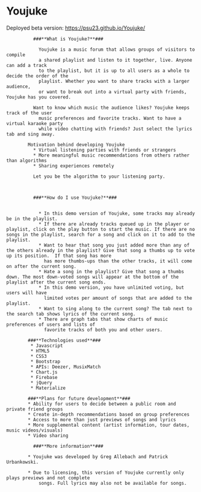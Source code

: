 # Youjuke

Deployed beta version: https://psu23.github.io/Youjuke/


              ###**What is Youjuke?**###

                Youjuke is a music forum that allows groups of visitors to compile
                a shared playlist and listen to it together, live. Anyone can add a track
                to the playlist, but it is up to all users as a whole to decide the order of the
                playlist. Whether you want to share tracks with a larger audience,
                or want to break out into a virtual party with friends, Youjuke has you covered.

              Want to know which music the audience likes? Youjuke keeps track of the user
                music preferences and favorite tracks. Want to have a virtual karaoke party
                while video chatting with friends? Just select the lyrics tab and sing away.

            Motivation behind developing Youjuke
              * Virtual listening parties with friends or strangers
              * More meaningful music recommendations from others rather than algorithms
              * Sharing experiences remotely

              Let you be the algorithm to your listening party.

              

              ###**How do I use Youjuke?**###

              
                * In this demo version of Youjuke, some tracks may already be in the playlist.
                * If there are already tracks queued up in the player or playlist, click on the play button to start the music. If there are no songs in the playlist, search for a song and click on it to add to the playlist.
                * Want to hear that song you just added more than any of the others already in the playlist? Give that song a thumbs up to vote up its position.  If that song has more
                  has more thumbs-ups than the other tracks, it will come on after the current song. 
                * Hate a song in the playlist? Give that song a thumbs down. The most down-voted songs will appear at the bottom of the playlist after the current song ends.
                * In this demo version, you have unlimited voting, but users will have
                  limited votes per amount of songs that are added to the playlist.
                * Want to sing along to the current song? The tab next to the search tab shows lyrics of the current song.
                * There are graph tabs that show charts of music preferences of users and lists of 
                  favorite tracks of both you and other users.

            ###**Technologies used**###
             * Javascript
             * HTML5
             * CSS3
             * Bootstrap
             * APIs: Deezer, MusixMatch
             * Chart.js
             * Firebase
             * jQuery
             * Materialize

            ###**Plans for future development**###
            * Ability for users to decide between a public room and private friend groups
            * Create in-depth recommendations based on group preferences
            * Access to more than just previews of songs and lyrics
            * More supplemental content (artist information, tour dates, music videos/visuals)
            * Video sharing

              ###**More information**###

            * Youjuke was developed by Greg Allebach and Patrick Urbankowski.
              
            * Due to licensing, this version of Youjuke currently only plays previews and not complete
                songs. Full lyrics may also not be available for songs.
